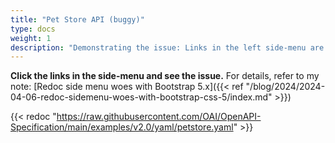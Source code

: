 ```yaml
---
title: "Pet Store API (buggy)"
type: docs
weight: 1
description: "Demonstrating the issue: Links in the left side-menu are not working."
---
```


**Click the links in the side-menu and see the issue.** For details, refer to my note: [Redoc side menu woes with Bootstrap 5.x]({{< ref "/blog/2024/2024-04-06-redoc-sidemenu-woes-with-bootstrap-css-5/index.md" >}})

{{< redoc "https://raw.githubusercontent.com/OAI/OpenAPI-Specification/main/examples/v2.0/yaml/petstore.yaml" >}}